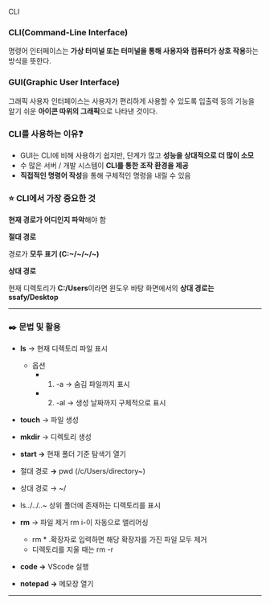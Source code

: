 CLI
### CLI(Command-Line Interface)

명령어 인터페이스는 **가상 터미널 또는 터미널을 통해 사용자와 컴퓨터가 상호 작용**하는 방식을 뜻한다.

### GUI(Graphic User Interface)

그래픽 사용자 인터페이스는 사용자가 편리하게 사용할 수 있도록 입출력 등의 기능을 알기 쉬운 **아이콘 따위의 그래픽**으로 나타낸 것이다.

### **CLI를 사용하는 이유**❓

- GUI는 CLI에 비해 사용하기 쉽지만, 단계가 많고 **성능을 상대적으로 더 많이 소모**
- 수 많은 서버 / 개발 시스템이 **CLI를 통한 조작 환경을 제공**
- **직접적인 명령어 작성**을 통해 구체적인 명령을 내릴 수 있음

### ⭐ CLI에서 가장 중요한 것

**현재 경로가 어디인지 파악**해야 함

**절대 경로**

경로가 **모두 표기 (C:~/~/~/~)**

**상대 경로**

현재 디렉토리가 **C:/Users**이라면 윈도우 바탕 화면에서의 **상대 경로는 ssafy/Desktop**

---

### ✒️ 문법 및 활용

- **ls** → 현재 디렉토리 파일 표시
    - 옵션
        - 1) -a → 숨김 파일까지 표시
        - 2) -al → 생성 날짜까지 구체적으로 표시
        
- **touch** → 파일 생성
- **mkdir** → 디렉토리 생성
- **start →** 현재 폴더 기준 탐색기 열기

- 절대 경로 **→** pwd (/c/Users/directory~)
- 상대 경로 → ~/
- ls../../..~ 상위 폴더에 존재하는 디렉토리를 표시
- **rm** → 파일 제거 rm i-이 자동으로 앨리어싱
    - rm * .확장자로 입력하면 해당 확장자를 가진 파일 모두 제거
    - 디렉토리를 지울 때는 rm -r

- **code →** VScode 실행
- **notepad →** 메모장 열기

---